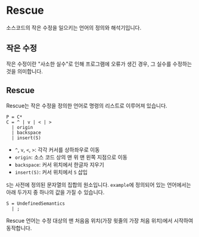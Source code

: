 # Rescue

소스코드의 작은 수정을 일으키는 언어의 정의와 해석기입니다.

## 작은 수정
작은 수정이란 "사소한 실수"로 인해 프로그램에 오류가 생긴 경우, 그 실수를 수정하는 것을 의미합니다.

## Rescue
Rescue는 작은 수정을 정의한 언어로 명령의 리스트로 이루어져 있습니다.
```
P = C*
C = ^ | v | < | >
  | origin
  | backspace
  | insert(S)
```
* `^`, `v`, `<`, `>`: 각각 커서를 상하좌우로 이동
* `origin`: 소스 코드 상의 맨 위 맨 왼쪽 지점으로 이동
* `backspace`: 커서 위치에서 한글자 지우기
* `insert(S)`: 커서 위치에서 `S` 삽입

`S`는 사전에 정의된 문자열의 집합의 원소입니다.
`example`에 정의되어 있는 언어에서는 아래 두가지 중 하나의 값을 가질 수 있습니다.
```
S = UndefinedSemantics
  | ;
```

Rescue 언어는 수정 대상의 맨 처음음 위치(가장 윗줄의 가장 처음 위치)에서 시작하여 동작합니다.

